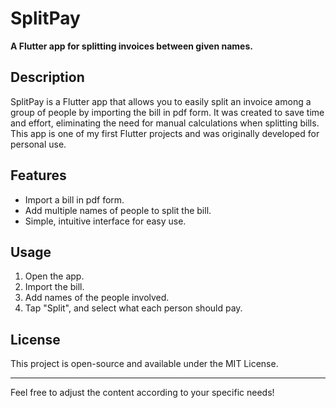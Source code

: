# SplitPay

**A Flutter app for splitting invoices between given names.**

## Description

SplitPay is a Flutter app that allows you to easily split an invoice among a group of people by importing the bill in pdf form. It was created to save time and effort, eliminating the need for manual calculations when splitting bills. This app is one of my first Flutter projects and was originally developed for personal use.

## Features

- Import a bill in pdf form.
- Add multiple names of people to split the bill.
- Simple, intuitive interface for easy use.

## Usage

1. Open the app.
2. Import the bill.
3. Add names of the people involved.
4. Tap "Split", and select what each person should pay.

## License

This project is open-source and available under the MIT License.

---

Feel free to adjust the content according to your specific needs!

